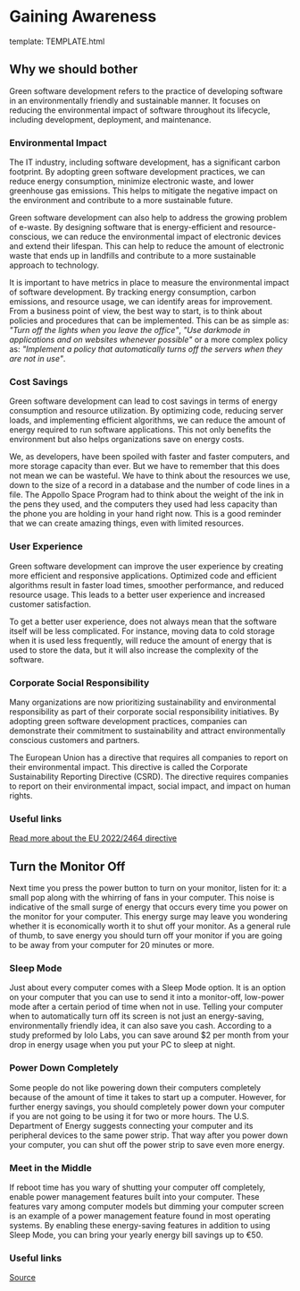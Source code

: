 # Gaining Awareness

template: TEMPLATE.html

## Why we should bother

Green software development refers to the practice of developing software in an environmentally friendly and sustainable manner.
It focuses on reducing the environmental impact of software throughout its lifecycle, including development, deployment, and maintenance.

### Environmental Impact

The IT industry, including software development, has a significant carbon footprint. 
By adopting green software development practices, we can reduce energy consumption, minimize electronic waste, 
and lower greenhouse gas emissions. This helps to mitigate the negative impact on the environment and 
contribute to a more sustainable future.

Green software development can also help to address the growing problem of e-waste. 
By designing software that is energy-efficient and resource-conscious, we can reduce the 
environmental impact of electronic devices and extend their lifespan. This can help to 
reduce the amount of electronic waste that ends up in landfills and contribute to a 
more sustainable approach to technology.

It is important to have metrics in place to measure the environmental impact of software development.
By tracking energy consumption, carbon emissions, and resource usage, we can identify areas for improvement.
From a business point of view, the best way to start, is to think about policies and procedures that can be implemented.
This can be as simple as: <i>"Turn off the lights when you leave the office"</i>, 
<i>"Use darkmode in applications and on websites whenever possible"</i> or a more complex policy as: 
<i>"Implement a policy that automatically turns off the servers when they are not in use"</i>.

### Cost Savings

Green software development can lead to cost savings in terms of energy consumption and resource utilization. 
By optimizing code, reducing server loads, and implementing efficient algorithms, we can reduce the amount
of energy required to run software applications. This not only benefits the environment but also helps 
organizations save on energy costs.

We, as developers, have been spoiled with faster and faster computers, and more storage capacity than ever. 
But we have to remember that this does not mean we can be wasteful. We have to think about the resources we use,
down to the size of a record in a database and the number of code lines in a file. The Appollo Space Program
had to think about the weight of the ink in the pens they used, and the computers they used had less capacity
than the phone you are holding in your hand right now. This is a good reminder that we can create amazing things,
even with limited resources.

### User Experience

Green software development can improve the user experience by creating more efficient and responsive applications. 
Optimized code and efficient algorithms result in faster load times, smoother performance, and reduced resource usage. 
This leads to a better user experience and increased customer satisfaction.

To get a better user experience, does not always mean that the software itself will be less complicated. For instance,
moving data to cold storage when it is used less frequently, will reduce the amount of energy that is used to store 
the data, but it will also increase the complexity of the software.

### Corporate Social Responsibility

Many organizations are now prioritizing sustainability and environmental responsibility as part 
of their corporate social responsibility initiatives. By adopting green software development practices, 
companies can demonstrate their commitment to sustainability and attract environmentally conscious 
customers and partners.

The European Union has a directive that requires all companies to report on their environmental impact.
This directive is called the Corporate Sustainability Reporting Directive (CSRD). The directive requires 
companies to report on their environmental impact, social impact, and impact on human rights.

### Useful links

[Read more about the EU 2022/2464 directive](https://eur-lex.europa.eu/legal-content/EN/TXT/?uri=CELEX:32022L2464)

## Turn the Monitor Off

Next time you press the power button to turn on your monitor, listen for it: a small pop along with the whirring of fans in your computer. This noise is indicative of the small surge of energy that occurs every time you power on the monitor for your computer. This energy surge may leave you wondering whether it is economically worth it to shut off your monitor. As a general rule of thumb, to save energy you should turn off your monitor if you are going to be away from your computer for 20 minutes or more.

### Sleep Mode

Just about every computer comes with a Sleep Mode option. It is an option on your computer that you can use to send it into a monitor-off, low-power mode after a certain period of time when not in use. Telling your computer when to automatically turn off its screen is not just an energy-saving, environmentally friendly idea, it can also save you cash. According to a study preformed by Iolo Labs, you can save around $2 per month from your drop in energy usage when you put your PC to sleep at night.

### Power Down Completely

Some people do not like powering down their computers completely because of the amount of time it takes to start up a computer. However, for further energy savings, you should completely power down your computer if you are not going to be using it for two or more hours. The U.S. Department of Energy suggests connecting your computer and its peripheral devices to the same power strip. That way after you power down your computer, you can shut off the power strip to save even more energy.

### Meet in the Middle

If reboot time has you wary of shutting your computer off completely, enable power management features built into your computer. These features vary among computer models but dimming your computer screen is an example of a power management feature found in most operating systems. By enabling these energy-saving features in addition to using Sleep Mode, you can bring your yearly energy bill savings up to €50.

### Useful links

[Source](https://sciencing.com/conserve-energy-daily-life-2327.html)